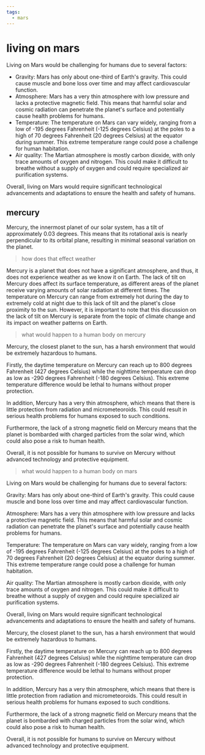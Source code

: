 ```yaml
---
tags:
  - mars 
---
```

# living on mars

Living on Mars would be challenging for humans due to several factors:

- Gravity: Mars has only about one-third of Earth's gravity. This could cause muscle and bone loss over time and may affect cardiovascular function.
- Atmosphere: Mars has a very thin atmosphere with low pressure and lacks a protective magnetic field. This means that harmful solar and cosmic radiation can penetrate the planet's surface and potentially cause health problems for humans.
- Temperature: The temperature on Mars can vary widely, ranging from a low of -195 degrees Fahrenheit (-125 degrees Celsius) at the poles to a high of 70 degrees Fahrenheit (20 degrees Celsius) at the equator during summer. This extreme temperature range could pose a challenge for human habitation.
- Air quality: The Martian atmosphere is mostly carbon dioxide, with only trace amounts of oxygen and nitrogen. This could make it difficult to breathe without a supply of oxygen and could require specialized air purification systems.

Overall, living on Mars would require significant technological advancements and adaptations to ensure the health and safety of humans.

## mercury

Mercury, the innermost planet of our solar system, has a tilt of approximately 0.03 degrees. This means that its rotational axis is nearly perpendicular to its orbital plane, resulting in minimal seasonal variation on the planet.

> how does that effect weather

Mercury is a planet that does not have a significant atmosphere, and thus, it does not experience weather as we know it on Earth. The lack of tilt on Mercury does affect its surface temperature, as different areas of the planet receive varying amounts of solar radiation at different times. The temperature on Mercury can range from extremely hot during the day to extremely cold at night due to this lack of tilt and the planet's close proximity to the sun. However, it is important to note that this discussion on the lack of tilt on Mercury is separate from the topic of climate change and its impact on weather patterns on Earth.

> what would happen to a human body on mercury

Mercury, the closest planet to the sun, has a harsh environment that would be extremely hazardous to humans.

Firstly, the daytime temperature on Mercury can reach up to 800 degrees Fahrenheit (427 degrees Celsius) while the nighttime temperature can drop as low as -290 degrees Fahrenheit (-180 degrees Celsius). This extreme temperature difference would be lethal to humans without proper protection.

In addition, Mercury has a very thin atmosphere, which means that there is little protection from radiation and micrometeoroids. This could result in serious health problems for humans exposed to such conditions.

Furthermore, the lack of a strong magnetic field on Mercury means that the planet is bombarded with charged particles from the solar wind, which could also pose a risk to human health.

Overall, it is not possible for humans to survive on Mercury without advanced technology and protective equipment.

> what would happen to a human body on mars

Living on Mars would be challenging for humans due to several factors:

Gravity: Mars has only about one-third of Earth's gravity. This could cause muscle and bone loss over time and may affect cardiovascular function.

Atmosphere: Mars has a very thin atmosphere with low pressure and lacks a protective magnetic field. This means that harmful solar and cosmic radiation can penetrate the planet's surface and potentially cause health problems for humans.

Temperature: The temperature on Mars can vary widely, ranging from a low of -195 degrees Fahrenheit (-125 degrees Celsius) at the poles to a high of 70 degrees Fahrenheit (20 degrees Celsius) at the equator during summer. This extreme temperature range could pose a challenge for human habitation.

Air quality: The Martian atmosphere is mostly carbon dioxide, with only trace amounts of oxygen and nitrogen. This could make it difficult to breathe without a supply of oxygen and could require specialized air purification systems.

Overall, living on Mars would require significant technological advancements and adaptations to ensure the health and safety of humans.

Mercury, the closest planet to the sun, has a harsh environment that would be extremely hazardous to humans.

Firstly, the daytime temperature on Mercury can reach up to 800 degrees Fahrenheit (427 degrees Celsius) while the nighttime temperature can drop as low as -290 degrees Fahrenheit (-180 degrees Celsius). This extreme temperature difference would be lethal to humans without proper protection.

In addition, Mercury has a very thin atmosphere, which means that there is little protection from radiation and micrometeoroids. This could result in serious health problems for humans exposed to such conditions.

Furthermore, the lack of a strong magnetic field on Mercury means that the planet is bombarded with charged particles from the solar wind, which could also pose a risk to human health.

Overall, it is not possible for humans to survive on Mercury without advanced technology and protective equipment.
